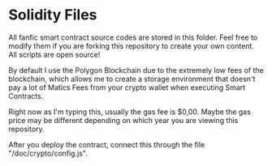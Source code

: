 # Solidity Files

All fanfic smart contract source codes are stored in this folder. Feel free to modify them if you are forking this repository to create your own content. All scripts are open source!

By default I use the Polygon Blockchain due to the extremely low fees of the blockchain, which allows me to create a storage environment that doesn't pay a lot of Matics Fees from your crypto wallet when executing Smart Contracts. 

Right now as I'm typing this, usually the gas fee is $0,00. Maybe the gas price may be different depending on which year you are viewing this repository.

After you deploy the contract, connect this through the file "/doc/crypto/config.js".